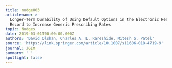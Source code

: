 ```yaml
---
title: nudge003
articlename: >-
  Longer-Term Durability of Using Default Options in the Electronic Health
  Record to Increase Generic Prescribing Rates
topic: Nudges
date: 2019-03-01T00:00:00.000Z
authors: 'David Olshan, Charles A. L. Rareshide, Mitesh S. Patel'
source: 'https://link.springer.com/article/10.1007/s11606-018-4719-9'
journal: JGIM
summary: ' '
spotlight: false
---
```


